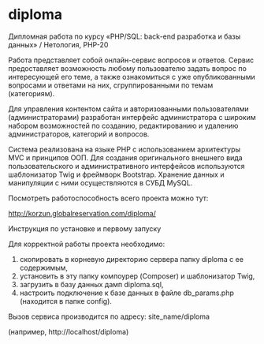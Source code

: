 # diploma
Дипломная работа по курсу «PHP/SQL: back-end разработка и базы данных» / Нетология, PHP-20

Работа представляет собой онлайн-сервис вопросов и ответов. Сервис предоставляет возможность любому пользователю задать вопрос по интересующей его теме, а также ознакомиться с уже опубликованными вопросами и ответами на них, сгруппированными по темам (категориям).

Для управления контентом сайта и авторизованными пользователями (администраторами) разработан интерфейс администратора с широким набором возможностей по созданию, редактированию и удалению администраторов, категорий и вопросов.

Система реализована на языке PHP с использованием архитектуры MVC и принципов ООП. Для создания оригинального внешнего вида пользовательского и административного интерфейсов используются шаблонизатор Twig и фреймворк Bootstrap. Хранение данных и манипуляции с ними осуществляются в СУБД MySQL.


Посмотреть работоспособность всего проекта можно тут:

http://korzun.globalreservation.com/diploma/

Инструкция по установке и первому запуску

Для корректной работы проекта необходимо:
1) скопировать в корневую директорию сервера папку diploma с ее содержимым,
2) установить в эту папку компоурер (Composer) и шаблонизатор Twig,
3) загрузить в базу данных дамп diploma.sql,
4) настроить подключение к базе данных в файле db_params.php (находится в папке config).

Вызов сервиса производится по адресу: site_name/diploma

(например, http://localhost/diploma)

